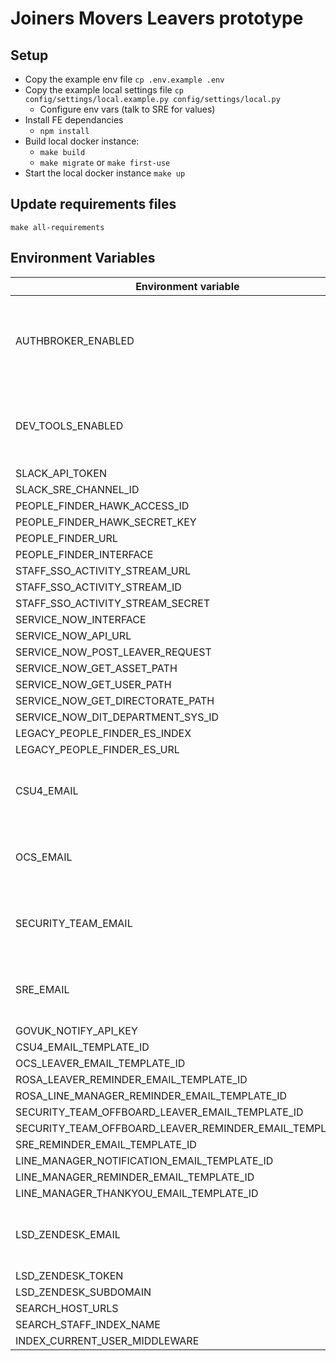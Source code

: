 # Joiners Movers Leavers prototype

## Setup

- Copy the example env file `cp .env.example .env`
- Copy the example local settings file `cp config/settings/local.example.py config/settings/local.py`
    - Configure env vars (talk to SRE for values)
- Install FE dependancies
    - `npm install` 
- Build local docker instance:
    - `make build`
    - `make migrate` or `make first-use` 
- Start the local docker instance `make up`

## Update requirements files

`make all-requirements`

## Environment Variables

| Environment variable                                     | Default                                    | Notes                                                     |
| ---------------------------------                        | ------------------------------------------ | ---------------------------------                         |
| AUTHBROKER_ENABLED                                       | false                                      | Set this value to "true" to require SSO to view the site. |
| DEV_TOOLS_ENABLED                                        | false                                      | Set this value to "true" to enable Dev Tools.             |
| SLACK_API_TOKEN                                          | None                                       |                                                           |
| SLACK_SRE_CHANNEL_ID                                     | None                                       |                                                           |
| PEOPLE_FINDER_HAWK_ACCESS_ID                             |                                            |                                                           |
| PEOPLE_FINDER_HAWK_SECRET_KEY                            |                                            |                                                           |
| PEOPLE_FINDER_URL                                        |                                            |                                                           |
| PEOPLE_FINDER_INTERFACE                                  |                                            |                                                           |
| STAFF_SSO_ACTIVITY_STREAM_URL                            | None                                       |                                                           |
| STAFF_SSO_ACTIVITY_STREAM_ID                             | None                                       |                                                           |
| STAFF_SSO_ACTIVITY_STREAM_SECRET                         | None                                       |                                                           |
| SERVICE_NOW_INTERFACE                                    | None                                       |                                                           |
| SERVICE_NOW_API_URL                                      | None                                       |                                                           |
| SERVICE_NOW_POST_LEAVER_REQUEST                          |                                            |                                                           |
| SERVICE_NOW_GET_ASSET_PATH                               |                                            |                                                           |
| SERVICE_NOW_GET_USER_PATH                                |                                            |                                                           |
| SERVICE_NOW_GET_DIRECTORATE_PATH                         |                                            |                                                           |
| SERVICE_NOW_DIT_DEPARTMENT_SYS_ID                        |                                            |                                                           |
| LEGACY_PEOPLE_FINDER_ES_INDEX                            | None                                       |                                                           |
| LEGACY_PEOPLE_FINDER_ES_URL                              | None                                       |                                                           |
| CSU4_EMAIL                                               |                                            | Email address for the CSU4 Team                           |
| OCS_EMAIL                                                |                                            | Email address for the OCS Team                            |
| SECURITY_TEAM_EMAIL                                      |                                            | Email address for the Security Team                       |
| SRE_EMAIL                                                |                                            | Email address for the SRE Team                            |
| GOVUK_NOTIFY_API_KEY                                     |                                            |                                                           |
| CSU4_EMAIL_TEMPLATE_ID                                   | None                                       |                                                           |
| OCS_LEAVER_EMAIL_TEMPLATE_ID                             | None                                       |                                                           |
| ROSA_LEAVER_REMINDER_EMAIL_TEMPLATE_ID                   | None                                       |                                                           |
| ROSA_LINE_MANAGER_REMINDER_EMAIL_TEMPLATE_ID             | None                                       |                                                           |
| SECURITY_TEAM_OFFBOARD_LEAVER_EMAIL_TEMPLATE_ID          | None                                       |                                                           |
| SECURITY_TEAM_OFFBOARD_LEAVER_REMINDER_EMAIL_TEMPLATE_ID | None                                       |                                                           |
| SRE_REMINDER_EMAIL_TEMPLATE_ID                           | None                                       |                                                           |
| LINE_MANAGER_NOTIFICATION_EMAIL_TEMPLATE_ID              | None                                       |                                                           |
| LINE_MANAGER_REMINDER_EMAIL_TEMPLATE_ID                  | None                                       |                                                           |
| LINE_MANAGER_THANKYOU_EMAIL_TEMPLATE_ID                  | None                                       |                                                           |
| LSD_ZENDESK_EMAIL                                        |                                            | LSD Team Zendesk email address                            |
| LSD_ZENDESK_TOKEN                                        |                                            |                                                           |
| LSD_ZENDESK_SUBDOMAIN                                    |                                            |                                                           |
| SEARCH_HOST_URLS                                         |                                            |                                                           |
| SEARCH_STAFF_INDEX_NAME                                  | staff                                      |                                                           |
| INDEX_CURRENT_USER_MIDDLEWARE                            | false                                      |                                                           |
